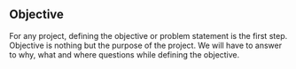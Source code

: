 ## Objective	
For any project, defining the objective or problem statement is the first step. Objective is nothing but the purpose of the project. We will have to answer to why, what and where questions while defining the objective.   
<!--stackedit_data:
eyJoaXN0b3J5IjpbLTEyMDIyMDM1MThdfQ==
-->